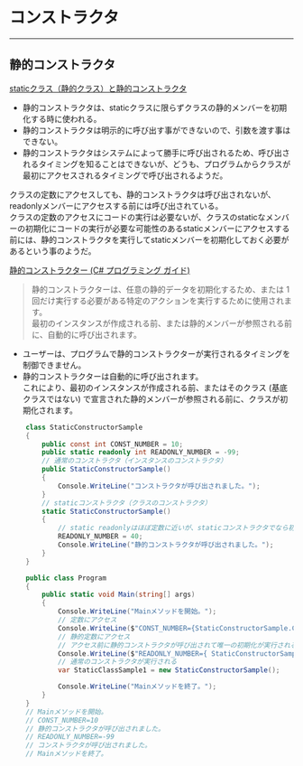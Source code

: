 # コンストラクタ

---

## 静的コンストラクタ

[staticクラス（静的クラス）と静的コンストラクタ](http://ichitcltk.hustle.ne.jp/gudon2/index.php?pageType=file&id=cs003_static_class)  

- 静的コンストラクタは、staticクラスに限らずクラスの静的メンバーを初期化する時に使われる。  
- 静的コンストラクタは明示的に呼び出す事ができないので、引数を渡す事はできない。  
- 静的コンストラクタはシステムによって勝手に呼び出されるため、呼び出されるタイミングを知ることはできないが、どうも、プログラムからクラスが最初にアクセスされるタイミングで呼び出されるようだ。  

クラスの定数にアクセスしても、静的コンストラクタは呼び出されないが、readonlyメンバーにアクセスする前には呼び出されている。  
クラスの定数のアクセスにコードの実行は必要ないが、クラスのstaticなメンバーの初期化にコードの実行が必要な可能性のあるstaticメンバーにアクセスする前には、静的コンストラクタを実行してstaticメンバーを初期化しておく必要があるという事のようだ。  

[静的コンストラクター (C# プログラミング ガイド)](https://docs.microsoft.com/ja-jp/dotnet/csharp/programming-guide/classes-and-structs/static-constructors)  
>静的コンストラクターは、任意の静的データを初期化するため、または 1 回だけ実行する必要がある特定のアクションを実行するために使用されます。  
>最初のインスタンスが作成される前、または静的メンバーが参照される前に、自動的に呼び出されます。  

- ユーザーは、プログラムで静的コンストラクターが実行されるタイミングを制御できません。  
- 静的コンストラクターは自動的に呼び出されます。  
  これにより、最初のインスタンスが作成される前、またはそのクラス (基底クラスではない) で宣言された静的メンバーが参照される前に、クラスが初期化されます。  

``` C#
    class StaticConstructorSample
    {
        public const int CONST_NUMBER = 10;
        public static readonly int READONLY_NUMBER = -99;
        // 通常のコンストラクタ（インスタンスのコンストラクタ）
        public StaticConstructorSample()
        {
            Console.WriteLine("コンストラクタが呼び出されました。");
        }
        // staticコンストラクタ（クラスのコンストラクタ）
        static StaticConstructorSample()
        {
            // static readonlyはほぼ定数に近いが、staticコンストラクタでなら初期化可能
            READONLY_NUMBER = 40;
            Console.WriteLine("静的コンストラクタが呼び出されました。");
        }
    }

    public class Program
    {
        public static void Main(string[] args)
        {
            Console.WriteLine("Mainメソッドを開始。");
            // 定数にアクセス
            Console.WriteLine($"CONST_NUMBER={StaticConstructorSample.CONST_NUMBER}");
            // 静的定数にアクセス
            // アクセス前に静的コンストラクタが呼び出されて唯一の初期化が実行される
            Console.WriteLine($"READONLY_NUMBER={ StaticConstructorSample.READONLY_NUMBER}");
            // 通常のコンストラクタが実行される
            var StaticClassSample1 = new StaticConstructorSample();

            Console.WriteLine("Mainメソッドを終了。");
        }
    }
    // Mainメソッドを開始。
    // CONST_NUMBER=10
    // 静的コンストラクタが呼び出されました。
    // READONLY_NUMBER=-99
    // コンストラクタが呼び出されました。
    // Mainメソッドを終了。
```
